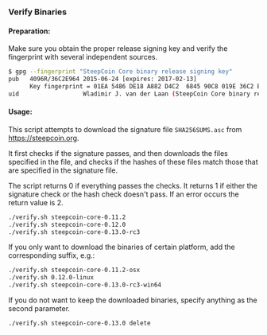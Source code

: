 ### Verify Binaries

#### Preparation:

Make sure you obtain the proper release signing key and verify the fingerprint with several independent sources.

```sh
$ gpg --fingerprint "SteepCoin Core binary release signing key"
pub   4096R/36C2E964 2015-06-24 [expires: 2017-02-13]
      Key fingerprint = 01EA 5486 DE18 A882 D4C2  6845 90C8 019E 36C2 E964
uid                  Wladimir J. van der Laan (SteepCoin Core binary release signing key) <laanwj@gmail.com>
```

#### Usage:

This script attempts to download the signature file `SHA256SUMS.asc` from https://steepcoin.org.

It first checks if the signature passes, and then downloads the files specified in the file, and checks if the hashes of these files match those that are specified in the signature file.

The script returns 0 if everything passes the checks. It returns 1 if either the signature check or the hash check doesn't pass. If an error occurs the return value is 2.


```sh
./verify.sh steepcoin-core-0.11.2
./verify.sh steepcoin-core-0.12.0
./verify.sh steepcoin-core-0.13.0-rc3
```

If you only want to download the binaries of certain platform, add the corresponding suffix, e.g.:

```sh
./verify.sh steepcoin-core-0.11.2-osx
./verify.sh 0.12.0-linux
./verify.sh steepcoin-core-0.13.0-rc3-win64
```

If you do not want to keep the downloaded binaries, specify anything as the second parameter.

```sh
./verify.sh steepcoin-core-0.13.0 delete
```
